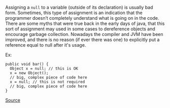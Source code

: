 Assigning a `null` to a variable (outside of its declaration) is usually bad form.
Sometimes, this type of assignment is an indication that the programmer doesn’t completely understand what is going on in the code.
There are some myths that were true back in the early days of java, that this sort of assignment may used in some cases to dereference objects and encourage garbage collection.
Nowadays the compiler and JVM have been improved, and there is no reason (if ever there was one) to explicitly put a reference equal to null after it's usage.

Ex:

```
public void bar() {
  Object x = null; // this is OK
  x = new Object();
  // big, complex piece of code here
  x = null; // this is not required
  // big, complex piece of code here
}
```

[Source](http://pmd.sourceforge.net/pmd-5.3.2/pmd-java/rules/java/controversial.html#NullAssignment)
